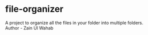 # file-organizer
A project to organize all the files in your folder into multiple folders.
<br>
Author - Zain Ul Wahab
